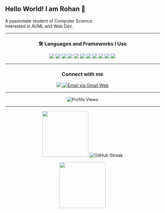 ## Hello World! I am Rohan 👋  
A passionate student of Computer Science.  
Interested in AI/ML and Web Dev.  

<!--
**ro-lex404/ro-lex404** is a ✨ _special_ ✨ repository because its `README.md` (this file) appears on your GitHub profile.
-->

---

<div align="center">
  <h3>🛠️ Languages and Frameworks I Use</h3>
  <img src="https://img.shields.io/badge/Python-3776AB?style=for-the-badge&logo=python&logoColor=white" />
  <img src="https://img.shields.io/badge/Jupyter-F37626?style=for-the-badge&logo=jupyter&logoColor=white" />
  <img src="https://img.shields.io/badge/Scikit--learn-F7931E?style=for-the-badge&logo=scikit-learn&logoColor=white" />
  <img src="https://img.shields.io/badge/HTML5-E34F26?style=for-the-badge&logo=html5&logoColor=white" />
  <img src="https://img.shields.io/badge/CSS-639?style=for-the-badge&logo=css&logoColor=fff" />
  <img src="https://img.shields.io/badge/JavaScript-F7DF1E?style=for-the-badge&logo=javascript&logoColor=black" />
  <img src="https://img.shields.io/badge/Git-F05032?style=for-the-badge&logo=git&logoColor=white" />
  <img src="https://img.shields.io/badge/MySQL-4479A1?style=for-the-badge&logo=mysql&logoColor=white" />
  <img src="https://img.shields.io/badge/MongoDB-47A248?style=for-the-badge&logo=mongodb&logoColor=white" />
  <img src="https://img.shields.io/badge/Firebase-FFCA28?style=for-the-badge&logo=firebase&logoColor=black" />
  <img src="https://img.shields.io/badge/C-00599C?style=for-the-badge&logo=c&logoColor=white" />
</div>

---

<div align="center">
  <h3>Connect with me</h3>
  <a href="https://www.linkedin.com/in/rohan-alex-bimal-88192a279/">
    <img src="https://img.shields.io/badge/LinkedIn-0A66C2?style=for-the-badge&logo=linkedin&logoColor=white" />
  </a>
  <a href="https://mail.google.com/mail/?view=cm&to=rohanalex135%40gmail.com&su=Hello%20Rohan&body=Hi%20Rohan%2C%0A">
    <img src="https://img.shields.io/badge/Gmail%20(via%20web)-EA4335?style=for-the-badge&logo=gmail&logoColor=white" alt="Email via Gmail Web" />
  </a>
</div>

---

<div align="center">
  <img src="https://komarev.com/ghpvc/?username=ro-lex404&style=for-the-badge" alt="Profile Views"/>
</div>

---

<p align="center">
  <img src="https://github-readme-stats.vercel.app/api?username=ro-lex404&show_icons=true&theme=tokyonight" height="150"/>
  <img src="https://streak-stats.demolab.com?user=ro-lex404&theme=tokyonight" alt="GitHub Streak" />
</p>

<p align="center">
  <img src="https://github-readme-stats.vercel.app/api/top-langs/?username=ro-lex404&layout=compact&theme=tokyonight" height="150"/>
</p>
